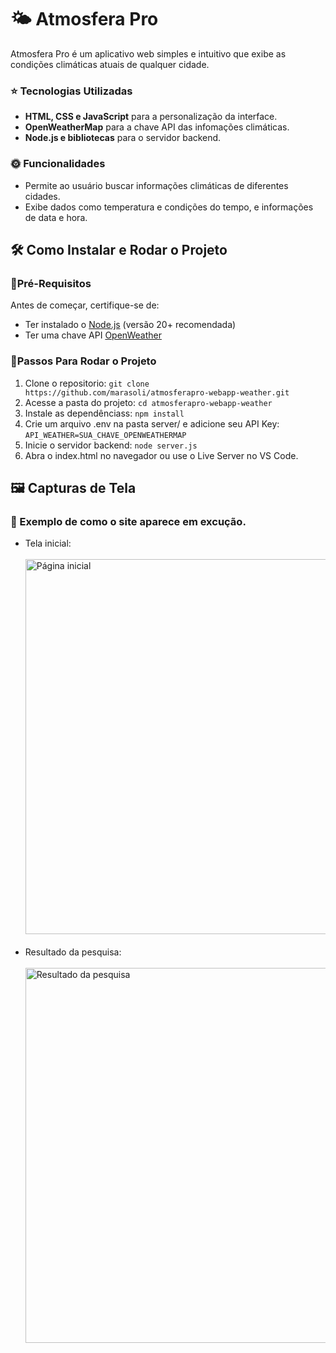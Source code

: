 # 🌤️ Atmosfera Pro
Atmosfera Pro é um aplicativo web simples e intuitivo que exibe as condições climáticas atuais de qualquer cidade.
 
### ⭐ Tecnologias Utilizadas
- **HTML, CSS e JavaScript** para a personalização da interface.
- **OpenWeatherMap** para a chave API das infomações climáticas.
- **Node.js e bibliotecas** para o servidor backend.

### 🌞 Funcionalidades
- Permite ao usuário buscar informações climáticas de diferentes cidades.
- Exibe dados como temperatura e condições do tempo, e informações de data e hora.

## 🛠️ Como Instalar e Rodar o Projeto
### 🔹Pré-Requisitos
Antes de começar, certifique-se de:
- Ter instalado o [Node.js](https://nodejs.org/pt) (versão 20+ recomendada)
- Ter uma chave API [OpenWeather](https://openweathermap.org/)

### 🔹Passos Para Rodar o Projeto
1. Clone o repositorio:
   `git clone https://github.com/marasoli/atmosferapro-webapp-weather.git`
3. Acesse a pasta do projeto:
   `cd atmosferapro-webapp-weather`
5. Instale as dependênciass:
   `npm install`
7. Crie um arquivo .env na pasta server/ e adicione seu API Key:
   `API_WEATHER=SUA_CHAVE_OPENWEATHERMAP`
9. Inicie o servidor backend:
   `node server.js`
11. Abra o index.html no navegador ou use o Live Server no VS Code.

## 🖼️ Capturas de Tela
### 📌 Exemplo de como o site aparece em excução.
- Tela inicial: <br><br> <img width="600" alt="Página inicial" src="https://github.com/user-attachments/assets/97eb3239-9a74-4483-97f8-7c983ad482a5"/>
<br><br>
- Resultado da pesquisa: <br><br> <img width="600" alt="Resultado da pesquisa" src="https://github.com/user-attachments/assets/4434c989-c5f6-403a-9963-6d3173edde73"/>
